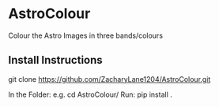 # AstroColour
Colour the Astro Images in three bands/colours

## Install Instructions

git clone https://github.com/ZacharyLane1204/AstroColour.git

In the Folder: e.g. cd AstroColour/ Run: pip install .
